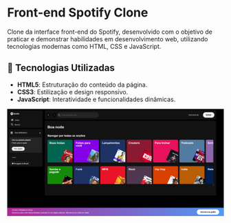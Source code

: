 # Front-end Spotify Clone

Clone da interface front-end do Spotify, desenvolvido com o objetivo de praticar e demonstrar habilidades em desenvolvimento web, utilizando tecnologias modernas como HTML, CSS e JavaScript.

## 🚀 Tecnologias Utilizadas

- **HTML5**: Estruturação do conteúdo da página.
- **CSS3**: Estilização e design responsivo.
- **JavaScript**: Interatividade e funcionalidades dinâmicas.

![Logo do Projeto](imgSpotify.png)